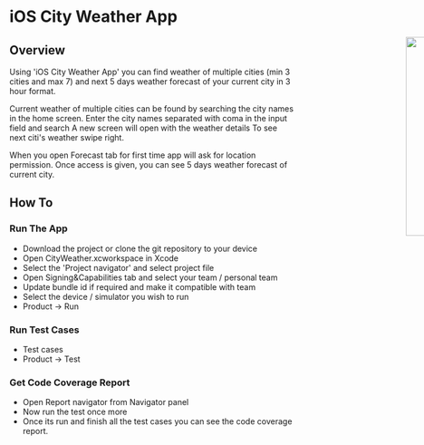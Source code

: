 # iOS City Weather App

<div style="width: 1000px; height 600px;"><img src="Screenshoot/Screenshoot-1.png" width="30%" height="30%" align="right"></div>


## Overview

Using 'iOS City Weather App' you can find weather of multiple cities (min 3 cities and max 7) and next 5 days weather forecast of your current city in 3 hour format.

Current weather of multiple cities can be found by searching the city names in the home screen.
Enter the city names separated with coma in the input field and search
A new screen will open with the weather details
To see next citi's weather swipe right.

When you open Forecast tab for first time app will ask for location permission.
Once access is given, you can see 5 days weather forecast of current city.


## How To

### Run The App

- Download the project or clone the git repository to your device
- Open CityWeather.xcworkspace in Xcode
- Select the 'Project navigator' and select project file
- Open Signing&Capabilities tab and select your team / personal team
- Update bundle id if required and make it compatible with team
- Select the device / simulator you wish to run
- Product -> Run

### Run Test Cases

- Test cases
- Product -> Test



### Get Code Coverage Report

- Open Report navigator from Navigator panel
- Now run the test once more
- Once its run and finish all the test cases you can see the code coverage report.




